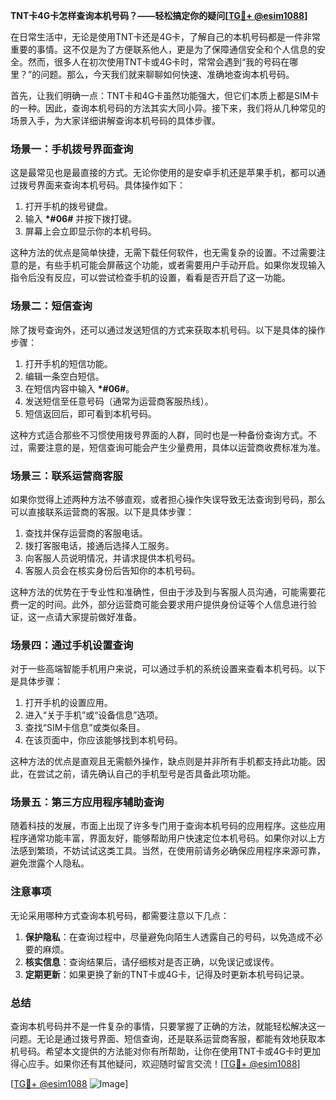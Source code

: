**TNT卡4G卡怎样查询本机号码？——轻松搞定你的疑问[[TG💪+ @esim1088](https://t.me/s/esim1088)]**

在日常生活中，无论是使用TNT卡还是4G卡，了解自己的本机号码都是一件非常重要的事情。这不仅是为了方便联系他人，更是为了保障通信安全和个人信息的安全。然而，很多人在初次使用TNT卡或4G卡时，常常会遇到“我的号码在哪里？”的问题。那么，今天我们就来聊聊如何快速、准确地查询本机号码。

首先，让我们明确一点：TNT卡和4G卡虽然功能强大，但它们本质上都是SIM卡的一种。因此，查询本机号码的方法其实大同小异。接下来，我们将从几种常见的场景入手，为大家详细讲解查询本机号码的具体步骤。

### 场景一：手机拨号界面查询

这是最常见也是最直接的方式。无论你使用的是安卓手机还是苹果手机，都可以通过拨号界面来查询本机号码。具体操作如下：

1. 打开手机的拨号键盘。
2. 输入 **\*#06#** 并按下拨打键。
3. 屏幕上会立即显示你的本机号码。

这种方法的优点是简单快捷，无需下载任何软件，也无需复杂的设置。不过需要注意的是，有些手机可能会屏蔽这个功能，或者需要用户手动开启。如果你发现输入指令后没有反应，可以尝试检查手机的设置，看看是否开启了这一功能。

### 场景二：短信查询

除了拨号查询外，还可以通过发送短信的方式来获取本机号码。以下是具体的操作步骤：

1. 打开手机的短信功能。
2. 编辑一条空白短信。
3. 在短信内容中输入 **\*#06#**。
4. 发送短信至任意号码（通常为运营商客服热线）。
5. 短信返回后，即可看到本机号码。

这种方式适合那些不习惯使用拨号界面的人群，同时也是一种备份查询方式。不过，需要注意的是，短信查询可能会产生少量费用，具体以运营商收费标准为准。

### 场景三：联系运营商客服

如果你觉得上述两种方法不够直观，或者担心操作失误导致无法查询到号码，那么可以直接联系运营商的客服。以下是具体步骤：

1. 查找并保存运营商的客服电话。
2. 拨打客服电话，接通后选择人工服务。
3. 向客服人员说明情况，并请求提供本机号码。
4. 客服人员会在核实身份后告知你的本机号码。

这种方法的优势在于专业性和准确性，但由于涉及到与客服人员沟通，可能需要花费一定的时间。此外，部分运营商可能会要求用户提供身份证等个人信息进行验证，这一点请大家提前做好准备。

### 场景四：通过手机设置查询

对于一些高端智能手机用户来说，可以通过手机的系统设置来查看本机号码。以下是具体步骤：

1. 打开手机的设置应用。
2. 进入“关于手机”或“设备信息”选项。
3. 查找“SIM卡信息”或类似条目。
4. 在该页面中，你应该能够找到本机号码。

这种方法的优点是直观且无需额外操作，缺点则是并非所有手机都支持此功能。因此，在尝试之前，请先确认自己的手机型号是否具备此项功能。

### 场景五：第三方应用程序辅助查询

随着科技的发展，市面上出现了许多专门用于查询本机号码的应用程序。这些应用程序通常功能丰富，界面友好，能够帮助用户快速定位本机号码。如果你对以上方法感到繁琐，不妨试试这类工具。当然，在使用前请务必确保应用程序来源可靠，避免泄露个人隐私。

### 注意事项

无论采用哪种方式查询本机号码，都需要注意以下几点：

1. **保护隐私**：在查询过程中，尽量避免向陌生人透露自己的号码，以免造成不必要的麻烦。
2. **核实信息**：查询结果后，请仔细核对是否正确，以免误记或误传。
3. **定期更新**：如果更换了新的TNT卡或4G卡，记得及时更新本机号码记录。

### 总结

查询本机号码并不是一件复杂的事情，只要掌握了正确的方法，就能轻松解决这一问题。无论是通过拨号界面、短信查询，还是联系运营商客服，都能有效地获取本机号码。希望本文提供的方法能对你有所帮助，让你在使用TNT卡或4G卡时更加得心应手。如果你还有其他疑问，欢迎随时留言交流！[[TG💪+ @esim1088](https://t.me/s/esim1088)]

[[TG💪+ @esim1088](https://t.me/s/esim1088) ![Image](https://i.postimg.cc/4NQfJmqS/Snipaste-2025-05-13-00-14-12.png)]